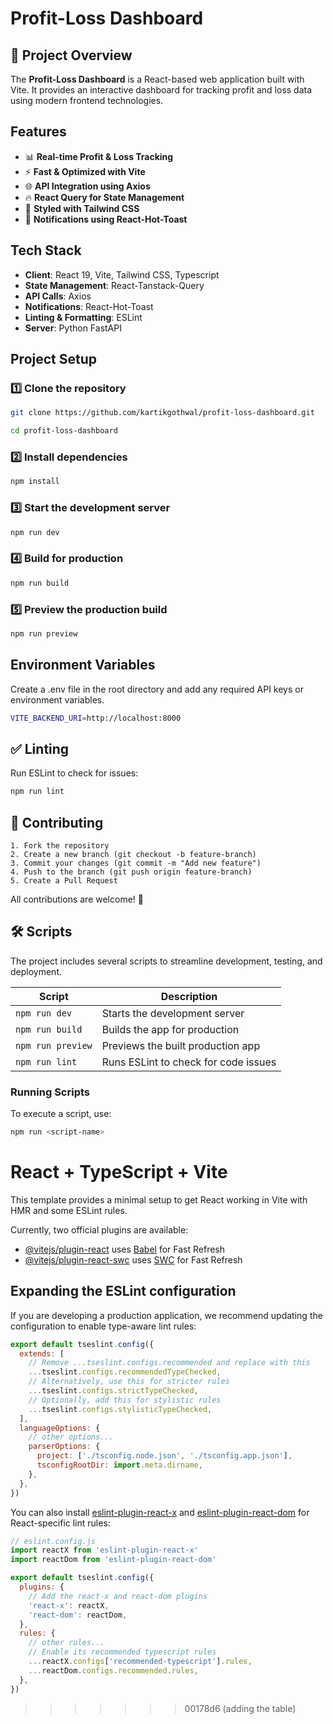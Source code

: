 

# Profit-Loss Dashboard

## 📌 Project Overview
The **Profit-Loss Dashboard** is a React-based web application built with Vite. It provides an interactive dashboard for tracking profit and loss data using modern frontend technologies.


## Features

- 📊 **Real-time Profit & Loss Tracking**  
- ⚡ **Fast & Optimized with Vite**  
- 🌐 **API Integration using Axios**  
- 🔥 **React Query for State Management**  
- 🎨 **Styled with Tailwind CSS**  
- 🔔 **Notifications using React-Hot-Toast**

## Tech Stack

- **Client**: React 19, Vite, Tailwind CSS, Typescript  
- **State Management**: React-Tanstack-Query  
- **API Calls**: Axios  
- **Notifications**: React-Hot-Toast  
- **Linting & Formatting**: ESLint  
- **Server**: Python FastAPI



## Project Setup

### 1️⃣ Clone the repository  

```bash
git clone https://github.com/kartikgothwal/profit-loss-dashboard.git

cd profit-loss-dashboard    
```

### 2️⃣ Install dependencies
```bash
npm install
```

### 3️⃣ Start the development server
```bash
npm run dev
```

### 4️⃣ Build for production
```bash
npm run build
```

### 5️⃣ Preview the production build
```bash
npm run preview
```
    
## Environment Variables

Create a .env file in the root directory and add any required API keys or environment variables.

```bash
VITE_BACKEND_URI=http://localhost:8000
```

## ✅ Linting
Run ESLint to check for issues:

```bash
npm run lint
```

## 🤝 Contributing

    1. Fork the repository
    2. Create a new branch (git checkout -b feature-branch)
    3. Commit your changes (git commit -m "Add new feature")
    4. Push to the branch (git push origin feature-branch)
    5. Create a Pull Request

All contributions are welcome! 🎉


## 🛠️ Scripts

The project includes several scripts to streamline development, testing, and deployment.

| Script           | Description                                      |
|------------------|--------------------------------------------------|
| `npm run dev`   | Starts the development server                     |
| `npm run build` | Builds the app for production                     |
| `npm run preview` | Previews the built production app               |
| `npm run lint`  | Runs ESLint to check for code issues              |

### Running Scripts

To execute a script, use:

```bash
npm run <script-name>
```
# React + TypeScript + Vite

This template provides a minimal setup to get React working in Vite with HMR and some ESLint rules.

Currently, two official plugins are available:

- [@vitejs/plugin-react](https://github.com/vitejs/vite-plugin-react/blob/main/packages/plugin-react/README.md) uses [Babel](https://babeljs.io/) for Fast Refresh
- [@vitejs/plugin-react-swc](https://github.com/vitejs/vite-plugin-react-swc) uses [SWC](https://swc.rs/) for Fast Refresh

## Expanding the ESLint configuration

If you are developing a production application, we recommend updating the configuration to enable type-aware lint rules:

```js
export default tseslint.config({
  extends: [
    // Remove ...tseslint.configs.recommended and replace with this
    ...tseslint.configs.recommendedTypeChecked,
    // Alternatively, use this for stricter rules
    ...tseslint.configs.strictTypeChecked,
    // Optionally, add this for stylistic rules
    ...tseslint.configs.stylisticTypeChecked,
  ],
  languageOptions: {
    // other options...
    parserOptions: {
      project: ['./tsconfig.node.json', './tsconfig.app.json'],
      tsconfigRootDir: import.meta.dirname,
    },
  },
})
```

You can also install [eslint-plugin-react-x](https://github.com/Rel1cx/eslint-react/tree/main/packages/plugins/eslint-plugin-react-x) and [eslint-plugin-react-dom](https://github.com/Rel1cx/eslint-react/tree/main/packages/plugins/eslint-plugin-react-dom) for React-specific lint rules:

```js
// eslint.config.js
import reactX from 'eslint-plugin-react-x'
import reactDom from 'eslint-plugin-react-dom'

export default tseslint.config({
  plugins: {
    // Add the react-x and react-dom plugins
    'react-x': reactX,
    'react-dom': reactDom,
  },
  rules: {
    // other rules...
    // Enable its recommended typescript rules
    ...reactX.configs['recommended-typescript'].rules,
    ...reactDom.configs.recommended.rules,
  },
})
```
>>>>>>> 00178d6 (adding the table)
